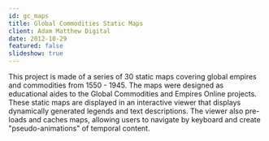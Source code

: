 ```yaml
---
id: gc_maps
title: Global Commodities Static Maps
client: Adam Matthew Digital
date: 2012-10-29
featured: false
slideshow: true
---
```


This project is made of a series of 30 static maps covering global empires and commodities from 1550 - 1945. The maps were designed as educational aides to the Global Commodities and Empires Online projects. These static maps are displayed in an interactive viewer that displays dynamically generated legends and text descriptions. The viewer also pre-loads and caches maps, allowing users to navigate by keyboard and create "pseudo-animations" of temporal content.
